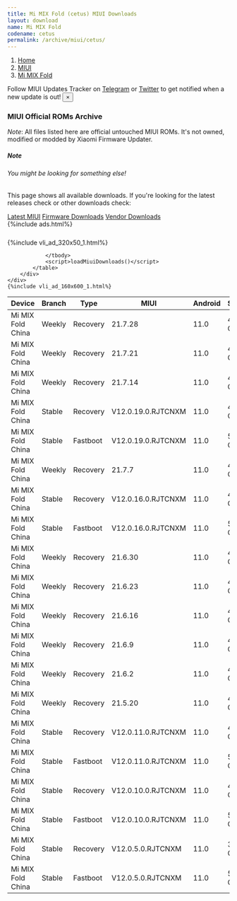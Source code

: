 ```yaml
---
title: Mi MIX Fold (cetus) MIUI Downloads
layout: download
name: Mi MIX Fold
codename: cetus
permalink: /archive/miui/cetus/
---
```

<nav aria-label="breadcrumb">
    <ol class="breadcrumb">
        <li class="breadcrumb-item"><a href="/">Home</a></li>
        <li class="breadcrumb-item"><a href="/miui/">MIUI</a></li>
        <li class="breadcrumb-item active" aria-current="page"><a href="/miui/cetus/">Mi MIX Fold</a></li>
    </ol>
</nav>
<div class="alert alert-primary alert-dismissible fade show" role="alert">
    Follow MIUI Updates Tracker on <a href="https://t.me/MIUIUpdatesTracker" class="alert-link">Telegram</a>
     or <a href="https://twitter.com/MiFwUpdater" class="alert-link">Twitter</a> to get notified when a new update is out!
    <button type="button" class="close" data-dismiss="alert" aria-label="Close">
        <span aria-hidden="true">&times;</span>
    </button>
</div>

### MIUI Official ROMs Archive
*Note*: All files listed here are official untouched MIUI ROMs. It's not owned, modified or modded by Xiaomi Firmware Updater.
<div class="card">
  <div class="card-body">
    <h5 class="card-title">Note</h5>
    <h6 class="card-subtitle mb-2 text-muted">You might be looking for something else!</h6>
    <p class="card-text">This page shows all available downloads.
     If you're looking for the latest releases check or other downloads check:</p>
    <a href="/miui/cetus/" class="card-link">Latest MIUI</a>
    <a href="/firmware/cetus/" class="card-link">Firmware Downloads</a>
    <a href="/vendor/cetus/" class="card-link">Vendor Downloads</a>
  </div>
</div>
{%include ads.html%}
<div class="row justify-content-center">
    <div class="col-10">
        <div class="table-responsive-md" style="margin-top: 25px;">
            {%include vli_ad_320x50_1.html%}
            <table id="miui" class="display dt-responsive nowrap compact table table-striped table-hover table-sm">
                <thead class="thead-dark">
                    <tr>
                        <th data-ref="device">Device</th>
                        <th data-ref="branch">Branch</th>
                        <th data-ref="type">Type</th>
                        <th data-ref="miui">MIUI</th>
                        <th data-ref="android">Android</th>
                        <th data-ref="size">Size</th>
                        <th data-ref="size">Date</th>
                        <th data-ref="link">Link</th>
                    </tr>
                </thead>
                <tbody>
                <tr><td>Mi MIX Fold China</td><td>Weekly</td><td>Recovery</td><td>21.7.28</td><td>11.0</td><td>4.1 GB</td><td>2021-07-29</td><td><a href="/miui/cetus/weekly/21.7.28/">Download</a></td></tr>
<tr><td>Mi MIX Fold China</td><td>Weekly</td><td>Recovery</td><td>21.7.21</td><td>11.0</td><td>4.1 GB</td><td>2021-07-22</td><td><a href="/miui/cetus/weekly/21.7.21/">Download</a></td></tr>
<tr><td>Mi MIX Fold China</td><td>Weekly</td><td>Recovery</td><td>21.7.14</td><td>11.0</td><td>4.1 GB</td><td>2021-07-15</td><td><a href="/miui/cetus/weekly/21.7.14/">Download</a></td></tr>
<tr><td>Mi MIX Fold China</td><td>Stable</td><td>Recovery</td><td>V12.0.19.0.RJTCNXM</td><td>11.0</td><td>4.1 GB</td><td>2021-07-14</td><td><a href="/miui/cetus/stable/V12.0.19.0.RJTCNXM/">Download</a></td></tr>
<tr><td>Mi MIX Fold China</td><td>Stable</td><td>Fastboot</td><td>V12.0.19.0.RJTCNXM</td><td>11.0</td><td>5.6 GB</td><td>2021-07-12</td><td><a href="/miui/cetus/stable/V12.0.19.0.RJTCNXM/">Download</a></td></tr>
<tr><td>Mi MIX Fold China</td><td>Weekly</td><td>Recovery</td><td>21.7.7</td><td>11.0</td><td>4.1 GB</td><td>2021-07-08</td><td><a href="/miui/cetus/weekly/21.7.7/">Download</a></td></tr>
<tr><td>Mi MIX Fold China</td><td>Stable</td><td>Recovery</td><td>V12.0.16.0.RJTCNXM</td><td>11.0</td><td>4.0 GB</td><td>2021-07-02</td><td><a href="/miui/cetus/stable/V12.0.16.0.RJTCNXM/">Download</a></td></tr>
<tr><td>Mi MIX Fold China</td><td>Stable</td><td>Fastboot</td><td>V12.0.16.0.RJTCNXM</td><td>11.0</td><td>5.5 GB</td><td>2021-06-25</td><td><a href="/miui/cetus/stable/V12.0.16.0.RJTCNXM/">Download</a></td></tr>
<tr><td>Mi MIX Fold China</td><td>Weekly</td><td>Recovery</td><td>21.6.30</td><td>11.0</td><td>4.1 GB</td><td>2021-07-01</td><td><a href="/miui/cetus/weekly/21.6.30/">Download</a></td></tr>
<tr><td>Mi MIX Fold China</td><td>Weekly</td><td>Recovery</td><td>21.6.23</td><td>11.0</td><td>4.0 GB</td><td>2021-06-24</td><td><a href="/miui/cetus/weekly/21.6.23/">Download</a></td></tr>
<tr><td>Mi MIX Fold China</td><td>Weekly</td><td>Recovery</td><td>21.6.16</td><td>11.0</td><td>4.0 GB</td><td>2021-06-17</td><td><a href="/miui/cetus/weekly/21.6.16/">Download</a></td></tr>
<tr><td>Mi MIX Fold China</td><td>Weekly</td><td>Recovery</td><td>21.6.9</td><td>11.0</td><td>4.0 GB</td><td>2021-06-10</td><td><a href="/miui/cetus/weekly/21.6.9/">Download</a></td></tr>
<tr><td>Mi MIX Fold China</td><td>Weekly</td><td>Recovery</td><td>21.6.2</td><td>11.0</td><td>4.0 GB</td><td>2021-06-03</td><td><a href="/miui/cetus/weekly/21.6.2/">Download</a></td></tr>
<tr><td>Mi MIX Fold China</td><td>Weekly</td><td>Recovery</td><td>21.5.20</td><td>11.0</td><td>4.0 GB</td><td>2021-05-20</td><td><a href="/miui/cetus/weekly/21.5.20/">Download</a></td></tr>
<tr><td>Mi MIX Fold China</td><td>Stable</td><td>Recovery</td><td>V12.0.11.0.RJTCNXM</td><td>11.0</td><td>4.0 GB</td><td>2021-05-17</td><td><a href="/miui/cetus/stable/V12.0.11.0.RJTCNXM/">Download</a></td></tr>
<tr><td>Mi MIX Fold China</td><td>Stable</td><td>Fastboot</td><td>V12.0.11.0.RJTCNXM</td><td>11.0</td><td>5.5 GB</td><td>2021-05-08</td><td><a href="/miui/cetus/stable/V12.0.11.0.RJTCNXM/">Download</a></td></tr>
<tr><td>Mi MIX Fold China</td><td>Stable</td><td>Recovery</td><td>V12.0.10.0.RJTCNXM</td><td>11.0</td><td>4.0 GB</td><td>2021-05-06</td><td><a href="/miui/cetus/stable/V12.0.10.0.RJTCNXM/">Download</a></td></tr>
<tr><td>Mi MIX Fold China</td><td>Stable</td><td>Fastboot</td><td>V12.0.10.0.RJTCNXM</td><td>11.0</td><td>5.4 GB</td><td>2021-05-01</td><td><a href="/miui/cetus/stable/V12.0.10.0.RJTCNXM/">Download</a></td></tr>
<tr><td>Mi MIX Fold China</td><td>Stable</td><td>Recovery</td><td>V12.0.5.0.RJTCNXM</td><td>11.0</td><td>3.9 GB</td><td>2021-04-01</td><td><a href="/miui/cetus/stable/V12.0.5.0.RJTCNXM/">Download</a></td></tr>
<tr><td>Mi MIX Fold China</td><td>Stable</td><td>Fastboot</td><td>V12.0.5.0.RJTCNXM</td><td>11.0</td><td>5.4 GB</td><td>2021-03-27</td><td><a href="/miui/cetus/stable/V12.0.5.0.RJTCNXM/">Download</a></td></tr>

                </tbody>
                <script>loadMiuiDownloads()</script>
            </table>
        </div>
    </div>
    {%include vli_ad_160x600_1.html%}
</div>
